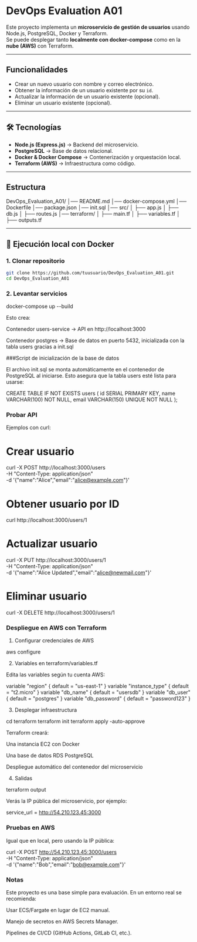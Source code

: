 # DevOps Evaluation A01

Este proyecto implementa un **microservicio de gestión de usuarios** usando Node.js, PostgreSQL, Docker y Terraform.  
Se puede desplegar tanto **localmente con docker-compose** como en la **nube (AWS)** con Terraform.

---

##  Funcionalidades

- Crear un nuevo usuario con nombre y correo electrónico.
- Obtener la información de un usuario existente por su `id`.
- Actualizar la información de un usuario existente (opcional).
- Eliminar un usuario existente (opcional).

---

## 🛠 Tecnologías

- **Node.js (Express.js)** → Backend del microservicio.
- **PostgreSQL** → Base de datos relacional.
- **Docker & Docker Compose** → Contenerización y orquestación local.
- **Terraform (AWS)** → Infraestructura como código.

---

##  Estructura

DevOps_Evaluation_A01/
│── README.md
│── docker-compose.yml
│── Dockerfile
│── package.json
│── init.sql
│── src/
│ ├── app.js
│ ├── db.js
│ ├── routes.js
│── terraform/
│ ├── main.tf
│ ├── variables.tf
│ ├── outputs.tf


---

## 🔧 Ejecución local con Docker

### 1. Clonar repositorio
```bash
git clone https://github.com/tuusuario/DevOps_Evaluation_A01.git
cd DevOps_Evaluation_A01
```

### 2. Levantar servicios

docker-compose up --build

Esto crea:

Contenedor users-service → API en http://localhost:3000

Contenedor postgres → Base de datos en puerto 5432, inicializada con la tabla users gracias a init.sql

###Script de inicialización de la base de datos

El archivo init.sql
 se monta automáticamente en el contenedor de PostgreSQL al iniciarse.
Esto asegura que la tabla users esté lista para usarse:

CREATE TABLE IF NOT EXISTS users (
    id SERIAL PRIMARY KEY,
    name VARCHAR(100) NOT NULL,
    email VARCHAR(150) UNIQUE NOT NULL
);

### Probar API

Ejemplos con curl:

# Crear usuario
curl -X POST http://localhost:3000/users \
  -H "Content-Type: application/json" \
  -d '{"name":"Alice","email":"alice@example.com"}'

# Obtener usuario por ID
curl http://localhost:3000/users/1

# Actualizar usuario
curl -X PUT http://localhost:3000/users/1 \
  -H "Content-Type: application/json" \
  -d '{"name":"Alice Updated","email":"alice@newmail.com"}'

# Eliminar usuario
curl -X DELETE http://localhost:3000/users/1

### Despliegue en AWS con Terraform
1. Configurar credenciales de AWS

aws configure


2. Variables en terraform/variables.tf

Edita las variables según tu cuenta AWS:

variable "region" { default = "us-east-1" }
variable "instance_type" { default = "t2.micro" }
variable "db_name" { default = "usersdb" }
variable "db_user" { default = "postgres" }
variable "db_password" { default = "password123" }


3. Desplegar infraestructura

cd terraform
terraform init
terraform apply -auto-approve


Terraform creará:

Una instancia EC2 con Docker

Una base de datos RDS PostgreSQL

Despliegue automático del contenedor del microservicio

4. Salidas

terraform output

Verás la IP pública del microservicio, por ejemplo:

service_url = http://54.210.123.45:3000


### Pruebas en AWS

Igual que en local, pero usando la IP pública:

curl -X POST http://54.210.123.45:3000/users \
  -H "Content-Type: application/json" \
  -d '{"name":"Bob","email":"bob@example.com"}'



### Notas

Este proyecto es una base simple para evaluación. En un entorno real se recomienda:

Usar ECS/Fargate en lugar de EC2 manual.

Manejo de secretos en AWS Secrets Manager.

Pipelines de CI/CD (GitHub Actions, GitLab CI, etc.).
